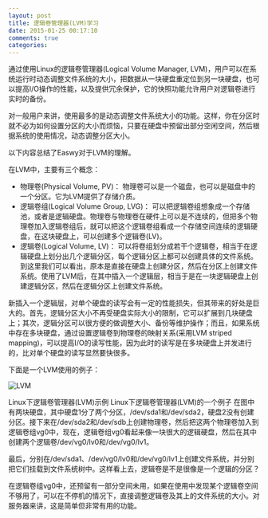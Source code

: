```yaml
---
layout: post
title: 逻辑卷管理器(LVM)学习
date: 2015-01-25 00:17:10
comments: true
categories: 
---
```


通过使用Linux的逻辑卷管理器(Logical Volume Manager, LVM)，用户可以在系统运行时动态调整文件系统的大小，把数据从一块硬盘重定位到另一块硬盘，也可以提高I/O操作的性能，以及提供冗余保护，它的快照功能允许用户对逻辑卷进行实时的备份。

<!--more-->

对一般用户来讲，使用最多的是动态调整文件系统大小的功能。这样，你在分区时就不必为如何设置分区的大小而烦恼，只要在硬盘中预留出部分空闲空间，然后根据系统的使用情况，动态调整分区大小。

以下内容总结了Easwy对于LVM的理解。

在LVM中，主要有三个概念：

- 物理卷(Physical Volume, PV)： 物理卷可以是一个磁盘，也可以是磁盘中的一个分区。它为LVM提供了存储介质。
- 逻辑卷组(Logical Volume Group, LVG)： 可以把逻辑卷组想象成一个存储池，或者是逻辑硬盘。物理卷与物理卷在硬件上可以是不连续的，但把多个物理卷加入逻辑卷组后，就可以把这个逻辑卷组看成一个存储空间连续的逻辑硬盘，在这块硬盘上，可以创建多个逻辑卷(LV)。
- 逻辑卷(Logical Volume, LV)： 可以将卷组划分成若干个逻辑卷，相当于在逻辑硬盘上划分出几个逻辑分区，每个逻辑分区上都可以创建具体的文件系统。
到这里我们可以看出，原本是直接在硬盘上创建分区，然后在分区上创建文件系统。使用了LVM后，在其中插入一个逻辑层，相当于是在一块逻辑硬盘上创建逻辑分区，然后在逻辑分区上创建文件系统。

新插入一个逻辑层，对单个硬盘的读写会有一定的性能损失，但其带来的好处是巨大的。首先，逻辑分区大小不再受硬盘实际大小的限制，它可以扩展到几块硬盘上；其次，逻辑分区可以很方便的做调整大小、备份等维护操作；而且，如果系统中存在多块硬盘，通过设置逻辑卷到物理卷的映射关系(采用LVM striped mapping)，可以提高I/O的读写性能，因为此时的读写是在多块硬盘上并发进行的，比对单个硬盘的读写显然要快很多。

下面是一个LVM使用的例子：

![LVM](./vg.png)

Linux下逻辑卷管理器(LVM)示例
Linux下逻辑卷管理器(LVM)的一个例子
在图中有两块硬盘，其中硬盘1分了两个分区，/dev/sda1和/dev/sda2，硬盘2没有创建分区。接下来在/dev/sda2和/dev/sdb上创建物理卷，然后把这两个物理卷加入到逻辑卷组vg0中，现在，逻辑卷组vg0看起来像一块很大的逻辑硬盘，然后在其中创建两个逻辑卷/dev/vg0/lv0和/dev/vg0/lv1。

最后，分别在/dev/sda1、/dev/vg0/lv0和/dev/vg0/lv1上创建文件系统，并分别把它们挂载到文件系统树中。这样看上去，逻辑卷是不是很像是一个逻辑的分区？

在逻辑卷组vg0中，还预留有一部分空间未用，如果在使用中发现某个逻辑卷空间不够用了，可以在不停机的情况下，直接调整逻辑卷及其上的文件系统的大小。对服务器来讲，这是简单但非常有用的功能。

[ovsoil]:    http://blog.ovsoil.com  "OVSOIL"
<!-- create time: 2015-01-25 19:27:40  -->
